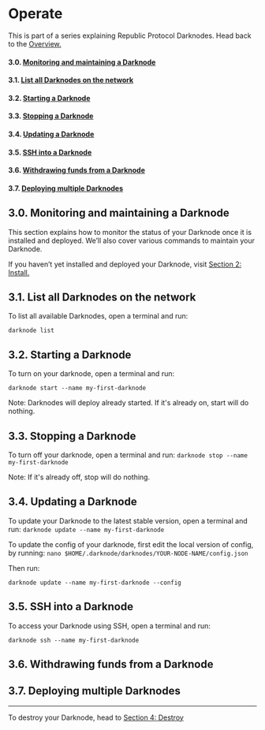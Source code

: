# Operate
This is part of a series explaining Republic Protocol Darknodes. Head back to the [Overview.]()

#### 3.0. [Monitoring and maintaining a Darknode](#30-monitoring-and-maintaining-a-darknode-1)
#### 3.1. [List all Darknodes on the network](#31-list-all-darknodes-on-the-network-1)
#### 3.2. [Starting a Darknode](#32-starting-a-darknode-1)
#### 3.3. [Stopping a Darknode](#33-stopping-a-darknode-1)
#### 3.4. [Updating a Darknode](#34-updating-a-darknode-1)
#### 3.5. [SSH into a Darknode](#35-ssh-into-a-darknode-1)
#### 3.6. [Withdrawing funds from a Darknode](#36-withdrawing-funds-from-a-darknode-1)
#### 3.7. [Deploying multiple Darknodes](#37-deploying-multiple-darknodes-1)


## 3.0. Monitoring and maintaining a Darknode
This section explains how to monitor the status of your Darknode once it is installed and deployed. We’ll also cover various commands to maintain your Darknode. 

If you haven’t yet installed and deployed your Darknode, visit [Section 2: Install.]()


## 3.1. List all Darknodes on the network
To list all available Darknodes, open a terminal and run:
```
darknode list
```


## 3.2. Starting a Darknode
To turn on your darknode, open a terminal and run:
```
darknode start --name my-first-darknode
```

Note: Darknodes will deploy already started. If it's already on, start will do nothing.

## 3.3. Stopping a Darknode
To turn off your darknode, open a terminal and run:
`darknode stop --name my-first-darknode`

Note: If it's already off, stop will do nothing.

## 3.4. Updating a Darknode
To update your Darknode to the latest stable version, open a terminal and run:
`darknode update --name my-first-darknode`

To update the config of your darknode, first edit the local version of config, by running:
`nano $HOME/.darknode/darknodes/YOUR-NODE-NAME/config.json`

Then run:
```
darknode update --name my-first-darknode --config
```



## 3.5. SSH into a Darknode
To access your Darknode using SSH, open a terminal and run:
```
darknode ssh --name my-first-darknode
```

## 3.6. Withdrawing funds from a Darknode

## 3.7. Deploying multiple Darknodes



---
To destroy your Darknode, head to [Section 4: Destroy]()

